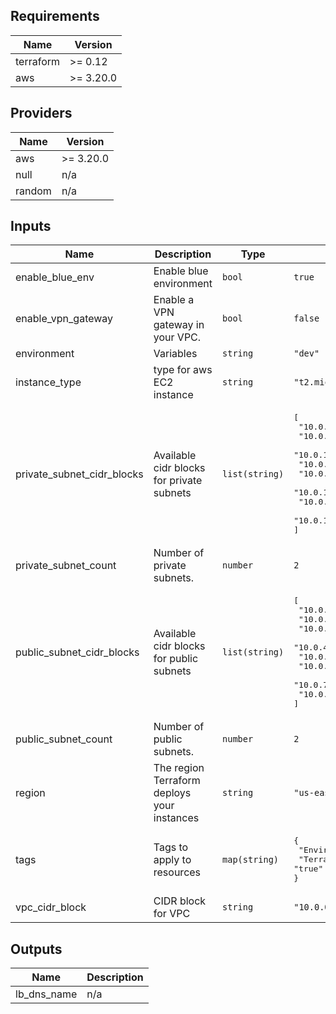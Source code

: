 ## Requirements

| Name | Version |
|------|---------|
| terraform | >= 0.12 |
| aws | >= 3.20.0 |

## Providers

| Name | Version |
|------|---------|
| aws | >= 3.20.0 |
| null | n/a |
| random | n/a |

## Inputs

| Name | Description | Type | Default | Required |
|------|-------------|------|---------|:--------:|
| enable\_blue\_env | Enable blue environment | `bool` | `true` | no |
| enable\_vpn\_gateway | Enable a VPN gateway in your VPC. | `bool` | `false` | no |
| environment | Variables | `string` | `"dev"` | no |
| instance\_type | type for aws EC2 instance | `string` | `"t2.micro"` | no |
| private\_subnet\_cidr\_blocks | Available cidr blocks for private subnets | `list(string)` | <pre>[<br>  "10.0.101.0/24",<br>  "10.0.102.0/24",<br>  "10.0.103.0/24",<br>  "10.0.104.0/24",<br>  "10.0.105.0/24",<br>  "10.0.106.0/24",<br>  "10.0.107.0/24",<br>  "10.0.108.0/24"<br>]</pre> | no |
| private\_subnet\_count | Number of private subnets. | `number` | `2` | no |
| public\_subnet\_cidr\_blocks | Available cidr blocks for public subnets | `list(string)` | <pre>[<br>  "10.0.1.0/24",<br>  "10.0.2.0/24",<br>  "10.0.3.0/24",<br>  "10.0.4.0/24",<br>  "10.0.5.0/24",<br>  "10.0.6.0/24",<br>  "10.0.7.0/24",<br>  "10.0.8.0/24"<br>]</pre> | no |
| public\_subnet\_count | Number of public subnets. | `number` | `2` | no |
| region | The region Terraform deploys your instances | `string` | `"us-east-2"` | no |
| tags | Tags to apply to resources | `map(string)` | <pre>{<br>  "Environment": "dev",<br>  "Terraform": "true"<br>}</pre> | no |
| vpc\_cidr\_block | CIDR block for VPC | `string` | `"10.0.0.0/16"` | no |

## Outputs

| Name | Description |
|------|-------------|
| lb\_dns\_name | n/a |
